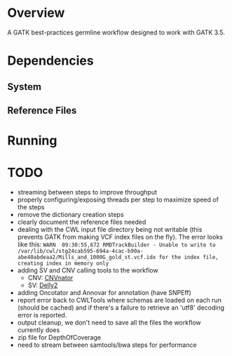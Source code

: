 # Overview

A GATK best-practices germline workflow designed to work with GATK 3.5.

# Dependencies

## System

## Reference Files

# Running

# TODO

* streaming between steps to improve throughput
* properly configuring/exposing threads per step to maximize speed of the steps
* remove the dictionary creation steps
* clearly document the reference files needed
* dealing with the CWL input file directory being not writable (this prevents GATK from making VCF index files on the fly). The error looks like this: `WARN  09:30:55,672 RMDTrackBuilder - Unable to write to /var/lib/cwl/stg24cab595-694a-4cac-b90a-abe40abdeaa2/Mills_and_1000G_gold_st.vcf.idx for the index file, creating index in memory only`
* adding SV and CNV calling tools to the workflow
  * CNV: [CNVnator](http://sv.gersteinlab.org/)
  * SV: [Delly2](https://github.com/tobiasrausch/delly)
* adding Oncotator and Annovar for annotation (have SNPEff)
* report error back to CWLTools where schemas are loaded on each run (should be cached) and if there's a failure to retrieve an 'utf8' decoding error is reported.
* output cleanup, we don't need to save all the files the workflow currently does
* zip file for DepthOfCoverage
* need to stream between samtools/bwa steps for performance
